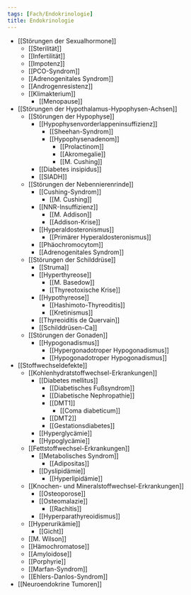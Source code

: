 ```yaml
---
tags: [Fach/Endokrinologie]
title: Endokrinologie
---
```

- [[Störungen der Sexualhormone]]
	- [[Sterilität]]
	- [[Infertilität]]
	- [[Impotenz]]
	- [[PCO-Syndrom]]
	- [[Adrenogenitales Syndrom]]
	- [[Androgenresistenz]]
	- [[Klimakterium]]
		- [[Menopause]]
- [[Störungen der Hypothalamus-Hypophysen-Achsen]]
	- [[Störungen der Hypophyse]]
		- [[Hypophysenvorderlappeninsuffizienz]]
			- [[Sheehan-Syndrom]]
			- [[Hypophysenadenom]]
				- [[Prolactinom]]
				- [[Akromegalie]]
				- [[M. Cushing]]
		- [[Diabetes insipidus]]
		- [[SIADH]]
	- [[Störungen der Nebennierenrinde]]
		- [[Cushing-Syndrom]]
			- [[M. Cushing]]
		- [[NNR-Insuffizienz]]
			- [[M. Addison]]
			- [[Addison-Krise]]
		- [[Hyperaldosteronismus]]
			- [[Primärer Hyperaldosteronismus]]
		- [[Phäochromocytom]]
		- [[Adrenogenitales Syndrom]]
	- [[Störungen der Schilddrüse]]
		- [[Struma]]
		- [[Hyperthyreose]]
			- [[M. Basedow]]
			- [[Thyreotoxische Krise]]
		- [[Hypothyreose]]
			- [[Hashimoto-Thyreoditis]]
			- [[Kretinismus]]
		- [[Thyreoiditis de Quervain]]
		- [[Schilddrüsen-Ca]]
	- [[Störungen der Gonaden]]
		- [[Hypogonadismus]]
			- [[Hypergonadotroper Hypogonadismus]]
			- [[Hypogonadotroper Hypogonadismus]]
- [[Stoffwechseldefekte]]
	- [[Kohlenhydratstoffwechsel-Erkrankungen]]
		- [[Diabetes mellitus]]
			- [[Diabetisches Fußsyndrom]]
			- [[Diabetische Nephropathie]]
			- [[DMT1]]
				- [[Coma diabeticum]]
			- [[DMT2]]
			- [[Gestationsdiabetes]]
		- [[Hyperglycämie]]
		- [[Hypoglycämie]]
	- [[Fettstoffwechsel-Erkrankungen]]
		- [[Metabolisches Syndrom]]
			- [[Adipositas]]
		- [[Dyslipidämie]]
			- [[Hyperlipidämie]]
	- [[Knochen- und Mineralstoffwechsel-Erkrankungen]]
		- [[Osteoporose]]
		- [[Osteomalazie]]
			- [[Rachitis]]
		- [[Hyperparathyreoidismus]]
	- [[Hyperurikämie]]
		- [[Gicht]]
	- [[M. Wilson]]
	- [[Hämochromatose]]
	- [[Amyloidose]]
	- [[Porphyrie]]
	- [[Marfan-Syndrom]]
	- [[Ehlers-Danlos-Syndrom]]
- [[Neuroendokrine Tumoren]]